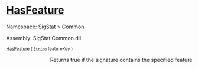 # [HasFeature](./Signature-100663444.md)

Namespace: [SigStat]() > [Common](./../README.md)

Assembly: SigStat.Common.dll

<sub>[HasFeature](./Signature-100663444.md) ( [`String`](https://docs.microsoft.com/en-us/dotnet/api/System.String) featureKey )         <div style = "text-align: right" >Returns true if the signature contains the specified feature</div></sub>
